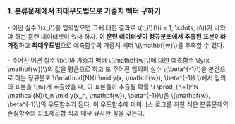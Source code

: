 
### 1. 분류문제에서 최대우도법으로 가중치 벡터 구하기

\- 어떤 실수 \\(x_i\\)를 입력받으면 그에 대한 결과로 \\(t_i\\)(\\(i = 1, \cdots, n\\))가 나와야 하는 훈련 데이터셋이 있다 하자. **이 훈련 데이터셋이 정규분포에서 추출된 표본이라 가정**하고 **최대우도법**으로 에측함수의 가중치 벡터 \\(\mathbf{w}\\)를 추측할 수 있다. 

\- 주어진 어떤 실수 \\(x\\)와 가중치 벡터 \\(\mathbf{w}\\)에 대한 예측함수 \\(y(x, \mathbf{w})\\)의 값을 평균으로 하고 또 주어진 임의의 실수 \\(\beta^{-1}\\)을 분산으로 하는 정규분포 \\(\mathcal{N}(t \mid y(x, \mathbf{w}), \beta^{-1}) \\)에서 임의의 표본을 \\(n\\)개 추출했을 때, 이 표본들이 추출될 확률 \\(	\prod_{n=1}^N \mathcal{N}(t_n \mid y(x_n, \mathbf{w}), \beta^{-1})\\)은 \\(\mathbf{w}, \beta^{-1}\\)의 우도함수가 된다. 이 우도함수에 마이너스 로그를 취한 식은 분류문제의 손실함수의 최소제곱합 식과 매우 유사한 꼴을 갖는다.

